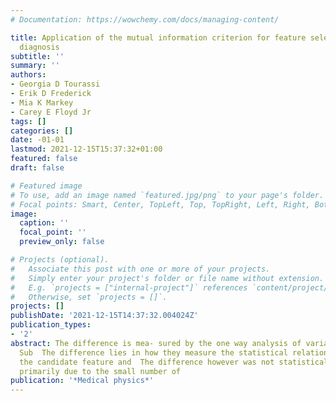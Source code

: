 ```yaml
---
# Documentation: https://wowchemy.com/docs/managing-content/

title: Application of the mutual information criterion for feature selection in computer-aided
  diagnosis
subtitle: ''
summary: ''
authors:
- Georgia D Tourassi
- Erik D Frederick
- Mia K Markey
- Carey E Floyd Jr
tags: []
categories: []
date: -01-01
lastmod: 2021-12-15T15:37:32+01:00
featured: false
draft: false

# Featured image
# To use, add an image named `featured.jpg/png` to your page's folder.
# Focal points: Smart, Center, TopLeft, Top, TopRight, Left, Right, BottomLeft, Bottom, BottomRight.
image:
  caption: ''
  focal_point: ''
  preview_only: false

# Projects (optional).
#   Associate this post with one or more of your projects.
#   Simply enter your project's folder or file name without extension.
#   E.g. `projects = ["internal-project"]` references `content/project/deep-learning/index.md`.
#   Otherwise, set `projects = []`.
projects: []
publishDate: '2021-12-15T14:37:32.004024Z'
publication_types:
- '2'
abstract: The difference is mea- sured by the one way analysis of variance F statistic.9
  Sub  The difference lies in how they measure the statistical relationship between
  the candidate feature and  The difference however was not statistically significant,
  primarily due to the small number of
publication: '*Medical physics*'
---
```

